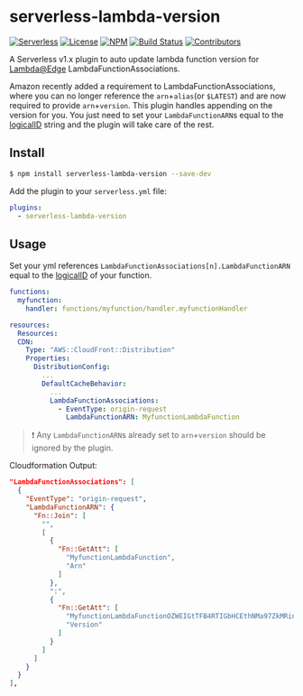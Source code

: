 # serverless-lambda-version

[![Serverless][ico-serverless]][link-serverless]
[![License][ico-license]][link-license] [![NPM][ico-npm]][link-npm]
[![Build Status][ico-build]][link-build]
[![Contributors][ico-contributors]][link-contributors]

A Serverless v1.x plugin to auto update lambda function version for
[Lambda@Edge][link-lambda-edge] LambdaFunctionAssociations.

Amazon recently added a requirement to LambdaFunctionAssociations, where you can
no longer reference the `arn`+`alias`(or `$LATEST`) and are now required to
provide `arn`+`version`. This plugin handles appending on the version for you.
You just need to set your `LambdaFunctionARN`s equal to the
[logicalID][link-sls-resref] string and the plugin will take care of the rest.

## Install

```bash
$ npm install serverless-lambda-version --save-dev
```

Add the plugin to your `serverless.yml` file:

```yaml
plugins:
  - serverless-lambda-version
```

## Usage

Set your yml references `LambdaFunctionAssociations[n].LambdaFunctionARN` equal
to the [logicalID][link-sls-resref] of your function.

```yaml
functions:
  myfunction:
    handler: functions/myfunction/handler.myfunctionHandler

resources:
  Resources:
  CDN:
    Type: "AWS::CloudFront::Distribution"
    Properties:
      DistributionConfig:
        ...
        DefaultCacheBehavior:
          ...
          LambdaFunctionAssociations:
            - EventType: origin-request
              LambdaFunctionARN: MyfunctionLambdaFunction
```

> :exclamation: Any `LambdaFunctionARN`s already set to `arn`+`version` should
> be ignored by the plugin.

Cloudformation Output:

```json
"LambdaFunctionAssociations": [
  {
    "EventType": "origin-request",
    "LambdaFunctionARN": {
      "Fn::Join": [
        "",
        [
          {
            "Fn::GetAtt": [
              "MyfunctionLambdaFunction",
              "Arn"
            ]
          },
          ":",
          {
            "Fn::GetAtt": [
              "MyfunctionLambdaFunctionOZWEIGtTFB4RTIGbHCEthNMa97ZkMRinlERrCc0",
              "Version"
            ]
          }
        ]
      ]
    }
  }
],
```

[ico-build]: https://travis-ci.org/iDVB/serverless-lambda-version.svg?branch=master
[ico-license]: https://img.shields.io/github/license/iDVB/serverless-lambda-version.svg
[ico-npm]: https://img.shields.io/npm/v/serverless-lambda-version.svg
[ico-contributors]: https://img.shields.io/github/contributors/iDVB/serverless-lambda-version.svg
[ico-serverless]: http://public.serverless.com/badges/v3.svg
[link-license]: ./blob/master/LICENSE
[link-serverless]: http://www.serverless.com/
[link-npm]: https://www.npmjs.com/package/serverless-lambda-version
[link-build]: https://travis-ci.org/iDVB/serverless-lambda-version
[link-contributors]: https://github.com/iDVB/serverless-lambda-version/graphs/contributors
[link-lambda-edge]: http://docs.aws.amazon.com/lambda/latest/dg/lambda-edge.html
[link-sls-resref]: https://serverless.com/framework/docs/providers/aws/guide/resources/#aws-cloudformation-resource-reference
